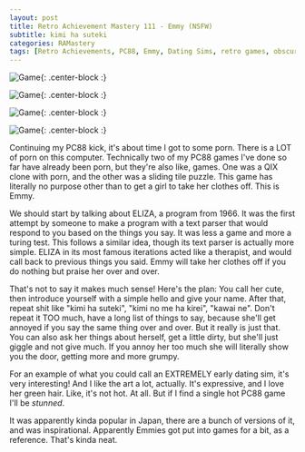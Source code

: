 ```yaml
---
layout: post
title: Retro Achievement Mastery 111 - Emmy (NSFW)
subtitle: kimi ha suteki
categories: RAMastery
tags: [Retro Achievements, PC88, Emmy, Dating Sims, retro games, obscure games, NSFW, Reviews]
---
```




![Game](https://imgur.com/xJc1rzt.png){: .center-block :}

![Game](https://imgur.com/kfQqTDt.png){: .center-block :}

![Game](https://imgur.com/uInF5xb.png){: .center-block :}

![Game](https://imgur.com/kbtciO5.png){: .center-block :}

Continuing my PC88 kick, it's about time I got to some porn. There is a LOT of porn on this computer. Technically two of my PC88 games I've done so far have already been porn, but they're also like, games. One was a QIX clone with porn, and the other was a sliding tile puzzle. This game has literally no purpose other than to get a girl to take her clothes off. This is Emmy.

We should start by talking about ELIZA, a program from 1966. It was the first attempt by someone to make a program with a text parser that would respond to you based on the things you say. It was less a game and more a turing test. This follows a similar idea, though its text parser is actually more simple. ELIZA in its most famous iterations acted like a therapist, and would call back to previous things you said. Emmy will take her clothes off if you do nothing but praise her over and over.

That's not to say it makes much sense! Here's the plan: You call her cute, then introduce yourself with a simple hello and give your name. After that, repeat shit like "kimi ha suteki", "kimi no me ha kirei", "kawai ne". Don't repeat it TOO much, have a long list of things to say, because she'll get annoyed if you say the same thing over and over. But it really is just that. You can also ask her things about herself, get a little dirty, but she'll just giggle and not give much. If you annoy her too much she will literally show you the door, getting more and more grumpy.

For an example of what you could call an EXTREMELY early dating sim, it's very interesting! And I like the art a lot, actually. It's expressive, and I love her green hair. Like, it's not hot. At all. But if I find a single hot PC88 game I'll be *stunned*.

It was apparently kinda popular in Japan, there are a bunch of versions of it, and was inspirational. Apparently Emmies got put into games for a bit, as a reference. That's kinda neat.